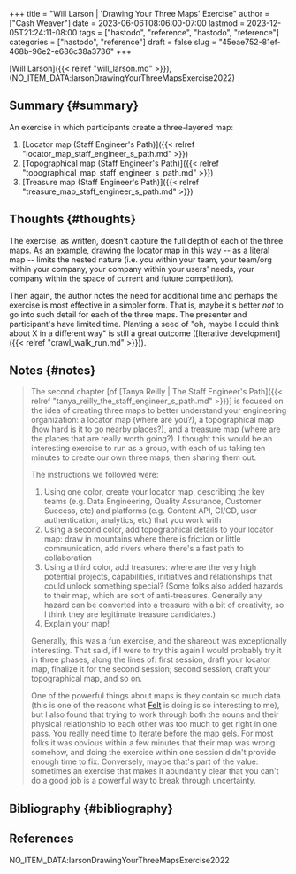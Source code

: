 +++
title = "Will Larson | 'Drawing Your Three Maps' Exercise"
author = ["Cash Weaver"]
date = 2023-06-06T08:06:00-07:00
lastmod = 2023-12-05T21:24:11-08:00
tags = ["hastodo", "reference", "hastodo", "reference"]
categories = ["hastodo", "reference"]
draft = false
slug = "45eae752-81ef-468b-96e2-e686c38a3736"
+++

[Will Larson]({{< relref "will_larson.md" >}}), (NO_ITEM_DATA:larsonDrawingYourThreeMapsExercise2022)


## Summary {#summary}

An exercise in which participants create a three-layered map:

1.  [Locator map (Staff Engineer's Path)]({{< relref "locator_map_staff_engineer_s_path.md" >}})
2.  [Topographical map (Staff Engineer's Path)]({{< relref "topographical_map_staff_engineer_s_path.md" >}})
3.  [Treasure map (Staff Engineer's Path)]({{< relref "treasure_map_staff_engineer_s_path.md" >}})


## Thoughts {#thoughts}

The exercise, as written, doesn't capture the full depth of each of the three maps. As an example, drawing the locator map in this way -- as a literal map -- limits the nested nature (i.e. you within your team, your team/org within your company, your company within your users' needs, your company within the space of current and future competition).

Then again, the author notes the need for additional time and perhaps the exercise is most effective in a simpler form. That is, maybe it's better _not_ to go into such detail for each of the three maps. The presenter and participant's have limited time. Planting a seed of "oh, maybe I could think about X in a different way" is still a great outcome ([Iterative development]({{< relref "crawl_walk_run.md" >}})).


## Notes {#notes}

> The second chapter [of [Tanya Reilly | The Staff Engineer's Path]({{< relref "tanya_reilly_the_staff_engineer_s_path.md" >}})] is focused on the idea of creating three maps to better understand your engineering organization: a locator map (where are you?), a topographical map (how hard is it to go nearby places?), and a treasure map (where are the places that are really worth going?). I thought this would be an interesting exercise to run as a group, with each of us taking ten minutes to create our own three maps, then sharing them out.
>
> The instructions we followed were:
>
> 1.  Using one color, create your locator map, describing the key teams (e.g. Data Engineering, Quality Assurance, Customer Success, etc) and platforms (e.g. Content API, CI/CD, user authentication, analytics, etc) that you work with
> 2.  Using a second color, add topographical details to your locator map: draw in mountains where there is friction or little communication, add rivers where there's a fast path to collaboration
> 3.  Using a third color, add treasures: where are the very high potential projects, capabilities, initiatives and relationships that could unlock something special? (Some folks also added hazards to their map, which are sort of anti-treasures. Generally any hazard can be converted into a treasure with a bit of creativity, so I think they are legitimate treasure candidates.)
> 4.  Explain your map!
>
> Generally, this was a fun exercise, and the shareout was exceptionally interesting. That said, if I were to try this again I would probably try it in three phases, along the lines of: first session, draft your locator map, finalize it for the second session; second session, draft your topographical map, and so on.
>
> One of the powerful things about maps is they contain so much data (this is one of the reasons what [Felt](https://felt.com/) is doing is so interesting to me), but I also found that trying to work through both the nouns and their physical relationship to each other was too much to get right in one pass. You really need time to iterate before the map gels. For most folks it was obvious within a few minutes that their map was wrong somehow, and doing the exercise within one session didn't provide enough time to fix. Conversely, maybe that's part of the value: sometimes an exercise that makes it abundantly clear that you can't do a good job is a powerful way to break through uncertainty.


## Bibliography {#bibliography}

## References

<style>.csl-entry{text-indent: -1.5em; margin-left: 1.5em;}</style><div class="csl-bib-body">
  <div class="csl-entry">NO_ITEM_DATA:larsonDrawingYourThreeMapsExercise2022</div>
</div>
